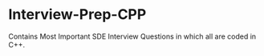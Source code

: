 # Interview-Prep-CPP
Contains Most Important SDE Interview Questions in which all are coded in C++.
